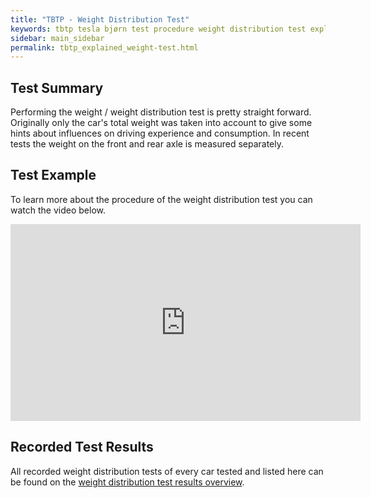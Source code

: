 ```yaml
---
title: "TBTP - Weight Distribution Test"
keywords: tbtp tesla bjørn test procedure weight distribution test explained
sidebar: main_sidebar
permalink: tbtp_explained_weight-test.html
---
```


## Test Summary
Performing the weight / weight distribution test is pretty straight forward. Originally only the car's total weight was taken into account to give some hints about influences on driving experience and consumption. In recent tests the weight on the front and rear axle is measured separately.

## Test Example
To learn more about the procedure of the weight distribution test you can watch the video below.

<div class="video-container-wrapper"><div style="text-align: center;" class="video-container"><iframe width="560" height="315" src="https://www.youtube-nocookie.com/embed/mFj7MPfDnRc?start=433" frameborder="0" allow="accelerometer; autoplay; encrypted-media; gyroscope; picture-in-picture" allowfullscreen></iframe></div></div>

## Recorded Test Results
All recorded weight distribution tests of every car tested and listed here can be found on the [weight distribution test results overview](tbtp-results-weight.html).